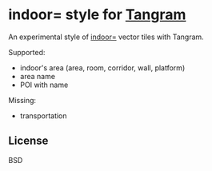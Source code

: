 # indoor= style for [Tangram][]

An experimental style of [indoor=][] vector tiles with Tangram.

Supported:
- indoor's area (area, room, corridor, wall, platform)
- area name
- POI with name

Missing:

- transportation

## License

BSD

[indoor=]: https://indoorequal.org/
[tangram]: https://github.com/tangrams/tangram
